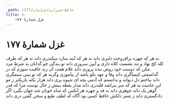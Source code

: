 ```yaml
---
_path: /حافظ-شیرازی/غزلیات/177
title: >-
    غزل شمارهٔ ۱۷۷
---
```

# غزل شمارهٔ ۱۷۷

نه هر که چهره برافروخت دلبری داند
نه هر که آینه سازد سکندری داند
نه هر که طرف کله کج نهاد و تند نشست
کلاه داری و آیین سروری داند
تو بندگی چو گدایان به شرط مزد مکن
که دوست خود روش بنده پروری داند
غلام همت آن رند عافیت سوزم
که در گداصفتی کیمیاگری داند
وفا و عهد نکو باشد ار بیاموزی
وگرنه هر که تو بینی ستمگری داند
بباختم دل دیوانه و ندانستم
که آدمی بچه ای شیوه پری داند
هزار نکته باریکتر ز مو این جاست
نه هر که سر بتراشد قلندری داند
مدار نقطه بینش ز خال توست مرا
که قدر گوهر یک دانه جوهری داند
به قد و چهره هر آنکس که شاه خوبان شد
جهان بگیرد اگر دادگستری داند
ز شعر دلکش حافظ کسی بود آگاه
که لطف طبع و سخن گفتن دری داند
